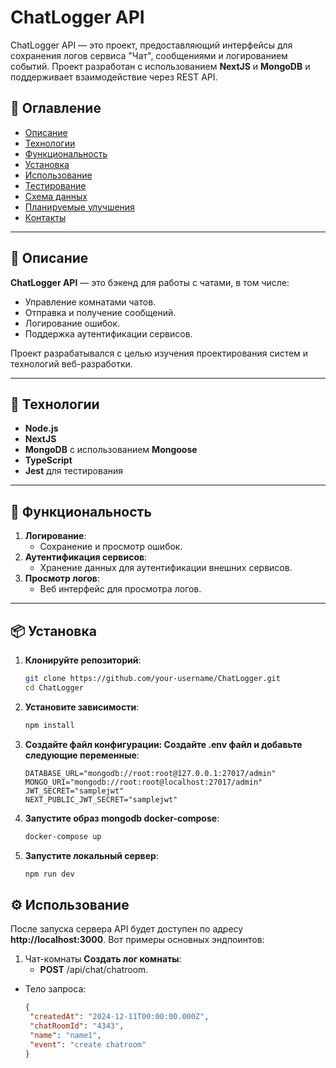 # ChatLogger API

ChatLogger API — это проект, предоставляющий интерфейсы для сохранения логов сервиса "Чат", сообщениями и логированием событий. Проект разработан с использованием **NextJS** и **MongoDB** и поддерживает взаимодействие через REST API.

## 📖 Оглавление

- [Описание](#-описание)
- [Технологии](#-технологии)
- [Функциональность](#-функциональность)
- [Установка](#-установка)
- [Использование](#⚙-использование)
- [Тестирование](#🧪-тестирование)
- [Схема данных](#📂-схема-данных)
- [Планируемые улучшения](#🛠-планируемые-улучшения)
- [Контакты](#📞-контакты)
---

## 📝 Описание

**ChatLogger API** — это бэкенд для работы с чатами, в том числе:

- Управление комнатами чатов.
- Отправка и получение сообщений.
- Логирование ошибок.
- Поддержка аутентификации сервисов.

Проект разрабатывался с целью изучения проектирования систем и технологий веб-разработки.

---

## 🚀 Технологии

- **Node.js**
- **NextJS**
- **MongoDB** с использованием **Mongoose**
- **TypeScript**
- **Jest** для тестирования

---

## 🔧 Функциональность

1. **Логирование**:
   - Сохранение и просмотр ошибок.
2. **Аутентификация сервисов**:
   - Хранение данных для аутентификации внешних сервисов.
3. **Просмотр логов**:
   - Веб интерфейс для просмотра логов.

---

## 📦 Установка

1. **Клонируйте репозиторий**:
   ```bash
   git clone https://github.com/your-username/ChatLogger.git
   cd ChatLogger
   ```
2. **Установите зависимости**:
   ```bash
   npm install
   ```
3. **Создайте файл конфигурации: Создайте .env файл и добавьте следующие переменные**:
   ```env
   DATABASE_URL="mongodb://root:root@127.0.0.1:27017/admin"
   MONGO_URI="mongodb://root:root@localhost:27017/admin"
   JWT_SECRET="samplejwt"
   NEXT_PUBLIC_JWT_SECRET="samplejwt"
   ```
4. **Запустите образ mongodb docker-compose**:
    ```bash
   docker-compose up 
   ```
5. **Запустите локальный сервер**:
   ```bash
   npm run dev
   ```

## ⚙️ Использование

После запуска сервера API будет доступен по адресу **http://localhost:3000**. Вот примеры основных эндпоинтов:
1. Чат-комнаты
**Создать лог комнаты**:
   - **POST** /api/chat/chatroom.
- Тело запроса:
   ```json
   {
    "createdAt": "2024-12-11T00:00:00.000Z",
    "chatRoomId": "4343",
    "name": "name1",
    "event": "create chatroom"
   }
   ```
